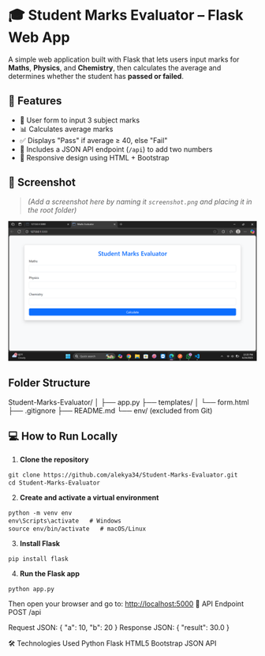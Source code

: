 # 🎓 Student Marks Evaluator – Flask Web App

A simple web application built with Flask that lets users input marks for **Maths**, **Physics**, and **Chemistry**, then calculates the average and determines whether the student has **passed or failed**.

## 🚀 Features

- 🎯 User form to input 3 subject marks
- 📊 Calculates average marks
- ✅ Displays "Pass" if average ≥ 40, else "Fail"
- 📡 Includes a JSON API endpoint (`/api`) to add two numbers
- 🎨 Responsive design using HTML + Bootstrap


## 📸 Screenshot

> *(Add a screenshot here by naming it `screenshot.png` and placing it in the root folder)*


![Screenshot](screenshot.png)

## Folder Structure
Student-Marks-Evaluator/
│
├── app.py
├── templates/
│ └── form.html
├── .gitignore
├── README.md
└── env/ (excluded from Git)

## 💻 How to Run Locally

1. **Clone the repository**
```
git clone https://github.com/alekya34/Student-Marks-Evaluator.git
cd Student-Marks-Evaluator
```

2. **Create and activate a virtual environment**
```
python -m venv env
env\Scripts\activate   # Windows
source env/bin/activate   # macOS/Linux
```

3. **Install Flask**
```
pip install flask
```

4. **Run the Flask app**
```
python app.py
```

Then open your browser and go to: [http://localhost:5000](http://localhost:5000)
🧪 API Endpoint
POST /api

Request JSON:
{
  "a": 10,
  "b": 20
}
Response JSON:
{
  "result": 30.0
}

🛠️ Technologies Used
Python
Flask
HTML5
Bootstrap
JSON API
